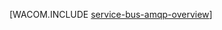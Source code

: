 <properties linkid="develop-java-how-to-guides-service-bus-amqp-overview" urlDisplayName="Visão geral do AMQP de Service Bus" pageTitle="Visão geral do AMPQ de Service Bus (Java) - Azure " metaKeywords="" description="Saiba como usar o protocolo AMQP 1.0 no Azure." metaCanonical="http://www.windowsazure.com/pt-br/develop/net/how-to-guides/service-bus-amqp-overview/" services="service-bus" documentationCenter="Java" title="" authors="" solutions="" manager="" editor="" />




[WACOM.INCLUDE [service-bus-amqp-overview](../includes/service-bus-amqp-overview.md)]

